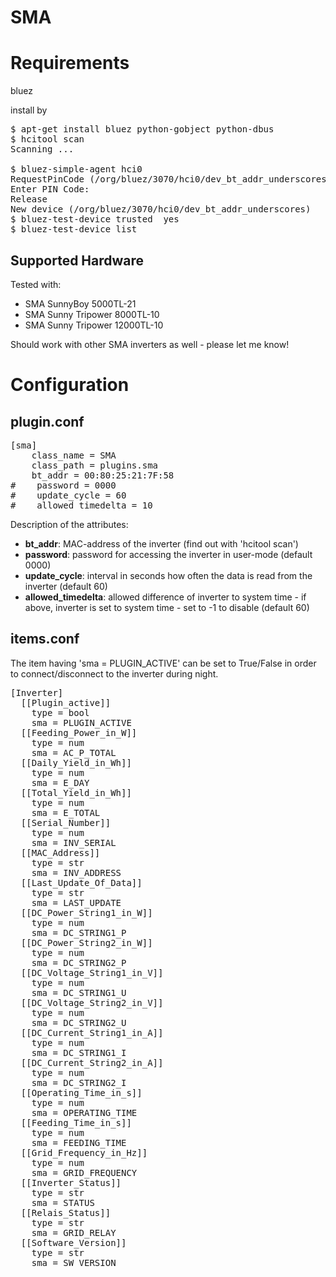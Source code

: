 # SMA

# Requirements

bluez

install by
<pre>
$ apt-get install bluez python-gobject python-dbus
$ hcitool scan
Scanning ...
        <bt-addr>       <name of your inverter, e.g. 'SMA001d SN: 213000xxxx SN213000xxxx'>
$ bluez-simple-agent hci0 <bt-addr>
RequestPinCode (/org/bluez/3070/hci0/dev_bt_addr_underscores)
Enter PIN Code: <pin-code>
Release
New device (/org/bluez/3070/hci0/dev_bt_addr_underscores)
$ bluez-test-device trusted <bt-addr> yes
$ bluez-test-device list
</pre>

## Supported Hardware

Tested with:
* SMA SunnyBoy 5000TL-21
* SMA Sunny Tripower 8000TL-10
* SMA Sunny Tripower 12000TL-10

Should work with other SMA inverters as well - please let me know!

# Configuration

## plugin.conf

<pre>
[sma]
    class_name = SMA
    class_path = plugins.sma
    bt_addr = 00:80:25:21:7F:58
#    password = 0000
#    update_cycle = 60
#    allowed_timedelta = 10
</pre>

Description of the attributes:

* __bt_addr__: MAC-address of the inverter (find out with 'hcitool scan')
* __password__: password for accessing the inverter in user-mode (default 0000)
* __update_cycle__: interval in seconds how often the data is read from the inverter (default 60)
* __allowed_timedelta__: allowed difference of inverter to system time - if above, inverter is set to system time - set to -1 to disable (default 60)

## items.conf

The item having 'sma = PLUGIN_ACTIVE' can be set to True/False in order to connect/disconnect to the inverter during night. 

<pre>
[Inverter]
  [[Plugin_active]]
    type = bool
    sma = PLUGIN_ACTIVE
  [[Feeding_Power_in_W]]
    type = num
    sma = AC_P_TOTAL
  [[Daily_Yield_in_Wh]]
    type = num
    sma = E_DAY
  [[Total_Yield_in_Wh]]
    type = num
    sma = E_TOTAL
  [[Serial_Number]]
    type = num
    sma = INV_SERIAL
  [[MAC_Address]]
    type = str
    sma = INV_ADDRESS
  [[Last_Update_Of_Data]]
    type = str
    sma = LAST_UPDATE
  [[DC_Power_String1_in_W]]
    type = num
    sma = DC_STRING1_P
  [[DC_Power_String2_in_W]]
    type = num
    sma = DC_STRING2_P
  [[DC_Voltage_String1_in_V]]
    type = num
    sma = DC_STRING1_U
  [[DC_Voltage_String2_in_V]]
    type = num
    sma = DC_STRING2_U
  [[DC_Current_String1_in_A]]
    type = num
    sma = DC_STRING1_I
  [[DC_Current_String2_in_A]]
    type = num
    sma = DC_STRING2_I
  [[Operating_Time_in_s]]
    type = num
    sma = OPERATING_TIME
  [[Feeding_Time_in_s]]
    type = num
    sma = FEEDING_TIME
  [[Grid_Frequency_in_Hz]]
    type = num
    sma = GRID_FREQUENCY
  [[Inverter_Status]]
    type = str
    sma = STATUS
  [[Relais_Status]]
    type = str
    sma = GRID_RELAY
  [[Software_Version]]
    type = str
    sma = SW_VERSION
</pre>
